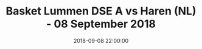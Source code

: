 ---
layout: album
title: Basket Lummen DSE A vs Haren (NL) - 08 September 2018
description: Geniet nog even na van alle acties uit de wedstrijd van de Dames A tegen Haren
date: 2018-09-08 22:00:00
cover: /albums/2018-09-08-haren/thumbnails/DSC_0002.JPG
pagination: 
  enabled: true
  images: true
  imageLayout: image
  itemsPerPage: 32
nog:
  title: Basket Lummen DSE A vs Haren (NL) - 08 September 2018
  description: Bekijk hier hoe onze dames het ervan af brachten in hun wedstrijd tegen Haren
  image: https://www.basketlummen.be/albums/2018-09-08-haren/thumbnails/DSC_0002.JPG
  imageWidth: 500
  imageHeight: 333
  url: https://www.basketlummen.be/albums/2018-09-08-haren
---
